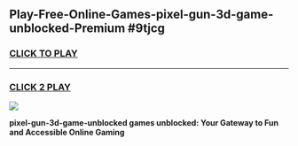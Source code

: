 
## Play-Free-Online-Games-pixel-gun-3d-game-unblocked-Premium #9tjcg
<h3>
<a href="https://premium.freeplayer.one?title=pixel-gun-3d-game-unblocked&ref=8M">CLICK TO PLAY</a></h3>
<hr>

<h3>
<a href="https://premium.freeplayer.one?title=pixel-gun-3d-game-unblocked&ref=8M">CLICK 2 PLAY</a>
  
</h3>

<a href="https://premium.freeplayer.one?title=pixel-gun-3d-game-unblocked&ref=8M"><img src="https://clearcache.store/games.png"></a>


**pixel-gun-3d-game-unblocked games unblocked: Your Gateway to Fun and Accessible Online Gaming**
